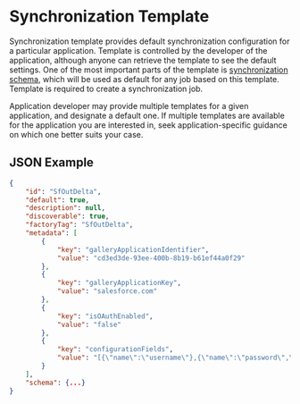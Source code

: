 # Synchronization Template

Synchronization template provides default synchronization configuration for a particular application. Template is controlled by the developer of the application, although anyone can retrieve the template to see the default settings. One of the most important parts of the template is [synchronization schema](synchronization-schema.md), which will be used as default for any job based on this template. Template is required to create a synchronization job.

Application developer may provide multiple templates for a given application, and designate a default one. If multiple templates are available for the application you are interested in, seek application-specific guidance on which one better suits your case.

## JSON Example

```json
{
    "id": "SfOutDelta",
    "default": true,
    "description": null,
    "discoverable": true,
    "factoryTag": "SfOutDelta",
    "metadata": [
        {
            "key": "galleryApplicationIdentifier",
            "value": "cd3ed3de-93ee-400b-8b19-b61ef44a0f29"
        },
        {
            "key": "galleryApplicationKey",
            "value": "salesforce.com"
        },
        {
            "key": "isOAuthEnabled",
            "value": "false"
        },
        {
            "key": "configurationFields",
            "value": "[{\"name\":\"username\"},{\"name\":\"password\",\"secret\":true},{\"name\":\"secrettoken\",\"secret\":true}]"
        }
    ],
    "schema": {...}
}